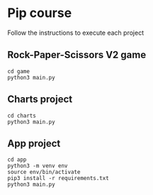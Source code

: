 # Pip course
Follow the instructions to execute each project

## Rock-Paper-Scissors V2 game
```
cd game
python3 main.py
```

## Charts project
```
cd charts
python3 main.py
```

## App project
```
cd app
python3 -m venv env
source env/bin/activate
pip3 install -r requirements.txt
python3 main.py
```
